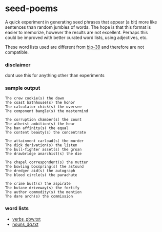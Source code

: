 # seed-poems

A quick experiment in generating seed phrases that appear (a bit) more like sentences than random jumbles of words. The hope is that this format is easier to memorize, however the results are not excellent. Perhaps this could be improved with better curated word lists, using adjectives, etc.

These word lists used are different from [bip-39](https://github.com/bitcoin/bips/blob/master/bip-0039.mediawiki) and therefore are not compatible.

### disclaimer

dont use this for anything other than experiments

### sample output

```
The crew cookie(s) the dawn
The coast bathhouse(s) the honor
The calculator chick(s) the oversee
The component bangle(s) the mastermind
```

```
The corruption chamber(s) the count
The atheist ambition(s) the hear
The ban affinity(s) the equal
The content beauty(s) the concentrate
```

```
The attainment carload(s) the murder
The dick derivation(s) the listen
The bull-fighter asset(s) the groan
The drawbridge anarchist(s) the die
```

```
The chapel correspondent(s) the mutter
The bowling boxspring(s) the astound
The dredger aid(s) the autograph
The blood circle(s) the parachute
```

```
The crime bust(s) the aspirate
The butane driveway(s) the fortify
The author commodity(s) the mention
The dare arch(s) the commission
```

### word lists

- [verbs_pbw.txt](https://patternbasedwriting.com/elementary_writing_success/giant-verb-list-3250-verbs/)
- [nouns_dq.txt](http://www.desiquintans.com/nounlist)